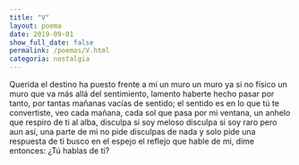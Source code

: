 ```yaml
---
title: "V"
layout: poema
date: 2019-09-01
show_full_date: false
permalink: /poemas/V.html
categoria: nostalgia
---
```

Querida el destino ha puesto frente a mí un muro
un muro ya si no físico
un muro que va más allá del sentimiento,
lamento
haberte hecho pasar por tanto, por tantas
mañanas vacías de sentido; el sentido es
en lo que tú te convertiste, veo cada
mañana, cada sol que pasa por mi ventana,
un anhelo que respiro de ti al alba, disculpa
si soy meloso disculpa si soy raro pero
aun así, una parte de mi no pide disculpas
de nada
y solo pide una respuesta de ti
busco en el espejo el reflejo que hable de mi,
dime entonces: ¿Tú hablas de ti?
